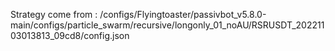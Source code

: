 Strategy come from : /configs/Flyingtoaster/passivbot_v5.8.0-main/configs/particle_swarm/recursive/longonly_01_noAU/RSRUSDT_20221103013813_09cd8/config.json